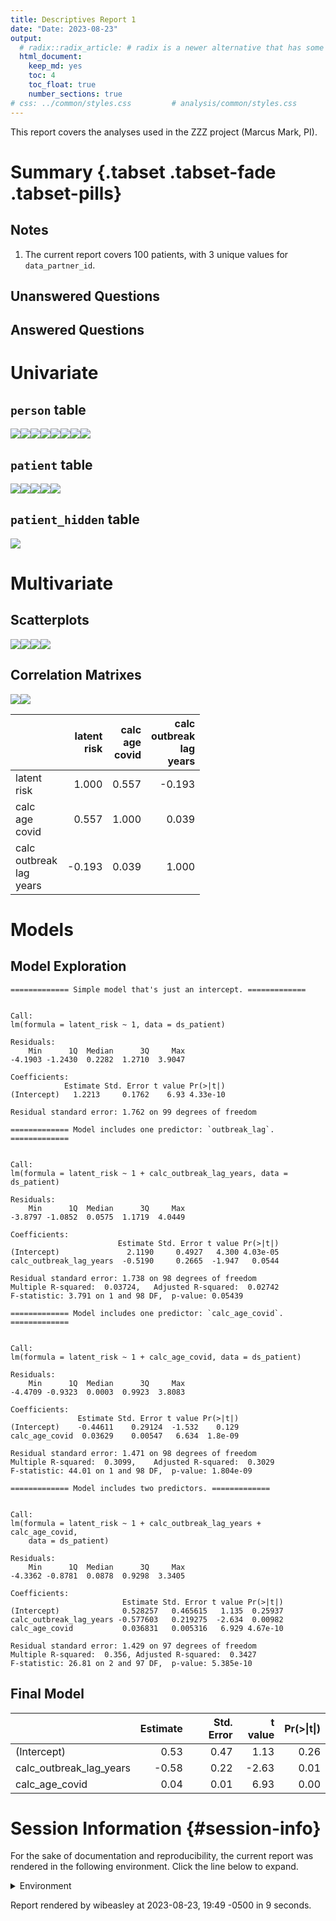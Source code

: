 ```yaml
---
title: Descriptives Report 1
date: "Date: 2023-08-23"
output:
  # radix::radix_article: # radix is a newer alternative that has some advantages over `html_document`.
  html_document:
    keep_md: yes
    toc: 4
    toc_float: true
    number_sections: true
# css: ../common/styles.css         # analysis/common/styles.css
---
```


  This report covers the analyses used in the ZZZ project (Marcus Mark, PI).

<!--  Set the working directory to the repository's base directory; this assumes the report is nested inside of two directories.-->


<!-- Set the report-wide options, and point to the external code file. -->


<!-- Load 'sourced' R files.  Suppress the output when loading sources. -->


<!-- Load packages, or at least verify they're available on the local machine.  Suppress the output when loading packages. -->


<!-- Load any global functions and variables declared in the R file.  Suppress the output. -->


<!-- Declare any global functions specific to a Rmd output.  Suppress the output. -->


<!-- Load the datasets.   -->


<!-- Tweak the datasets.   -->


Summary {.tabset .tabset-fade .tabset-pills}
===========================================================================

Notes
---------------------------------------------------------------------------

1. The current report covers 100 patients, with 3 unique values for `data_partner_id`.


Unanswered Questions
---------------------------------------------------------------------------

Answered Questions
---------------------------------------------------------------------------


Univariate
===========================================================================

`person` table
---------------------------------------------------------------------------

![](figure-png/marginals-person-1.png)<!-- -->![](figure-png/marginals-person-2.png)<!-- -->![](figure-png/marginals-person-3.png)<!-- -->![](figure-png/marginals-person-4.png)<!-- -->![](figure-png/marginals-person-5.png)<!-- -->![](figure-png/marginals-person-6.png)<!-- -->![](figure-png/marginals-person-7.png)<!-- -->![](figure-png/marginals-person-8.png)<!-- -->

`patient` table
---------------------------------------------------------------------------

![](figure-png/marginals-patient-1.png)<!-- -->![](figure-png/marginals-patient-2.png)<!-- -->![](figure-png/marginals-patient-3.png)<!-- -->![](figure-png/marginals-patient-4.png)<!-- -->![](figure-png/marginals-patient-5.png)<!-- -->

`patient_hidden` table
---------------------------------------------------------------------------

![](figure-png/marginals-patient-hidden-1.png)<!-- -->


Multivariate
===========================================================================

Scatterplots
---------------------------------------------------------------------------

![](figure-png/scatterplots-1.png)<!-- -->![](figure-png/scatterplots-2.png)<!-- -->![](figure-png/scatterplots-3.png)<!-- -->![](figure-png/scatterplots-4.png)<!-- -->


Correlation Matrixes
---------------------------------------------------------------------------

![](figure-png/correlation-matrixes-1.png)<!-- -->![](figure-png/correlation-matrixes-2.png)<!-- -->

|                                 | latent<br>risk| calc<br>age<br>covid| calc<br>outbreak<br>lag<br>years|
|:--------------------------------|--------------:|--------------------:|--------------------------------:|
|latent<br>risk                   |          1.000|                0.557|                           -0.193|
|calc<br>age<br>covid             |          0.557|                1.000|                            0.039|
|calc<br>outbreak<br>lag<br>years |         -0.193|                0.039|                            1.000|


Models
===========================================================================

Model Exploration
---------------------------------------------------------------------------

```
============= Simple model that's just an intercept. =============
```

```

Call:
lm(formula = latent_risk ~ 1, data = ds_patient)

Residuals:
    Min      1Q  Median      3Q     Max 
-4.1903 -1.2430  0.2282  1.2710  3.9047 

Coefficients:
            Estimate Std. Error t value Pr(>|t|)
(Intercept)   1.2213     0.1762    6.93 4.33e-10

Residual standard error: 1.762 on 99 degrees of freedom
```

```
============= Model includes one predictor: `outbreak_lag`. =============
```

```

Call:
lm(formula = latent_risk ~ 1 + calc_outbreak_lag_years, data = ds_patient)

Residuals:
    Min      1Q  Median      3Q     Max 
-3.8797 -1.0852  0.0575  1.1719  4.0449 

Coefficients:
                        Estimate Std. Error t value Pr(>|t|)
(Intercept)               2.1190     0.4927   4.300 4.03e-05
calc_outbreak_lag_years  -0.5190     0.2665  -1.947   0.0544

Residual standard error: 1.738 on 98 degrees of freedom
Multiple R-squared:  0.03724,	Adjusted R-squared:  0.02742 
F-statistic: 3.791 on 1 and 98 DF,  p-value: 0.05439
```

```
============= Model includes one predictor: `calc_age_covid`. =============
```

```

Call:
lm(formula = latent_risk ~ 1 + calc_age_covid, data = ds_patient)

Residuals:
    Min      1Q  Median      3Q     Max 
-4.4709 -0.9323  0.0003  0.9923  3.8083 

Coefficients:
               Estimate Std. Error t value Pr(>|t|)
(Intercept)    -0.44611    0.29124  -1.532    0.129
calc_age_covid  0.03629    0.00547   6.634  1.8e-09

Residual standard error: 1.471 on 98 degrees of freedom
Multiple R-squared:  0.3099,	Adjusted R-squared:  0.3029 
F-statistic: 44.01 on 1 and 98 DF,  p-value: 1.804e-09
```

```
============= Model includes two predictors. =============
```

```

Call:
lm(formula = latent_risk ~ 1 + calc_outbreak_lag_years + calc_age_covid, 
    data = ds_patient)

Residuals:
    Min      1Q  Median      3Q     Max 
-4.3362 -0.8781  0.0878  0.9298  3.3405 

Coefficients:
                         Estimate Std. Error t value Pr(>|t|)
(Intercept)              0.528257   0.465615   1.135  0.25937
calc_outbreak_lag_years -0.577603   0.219275  -2.634  0.00982
calc_age_covid           0.036831   0.005316   6.929 4.67e-10

Residual standard error: 1.429 on 97 degrees of freedom
Multiple R-squared:  0.356,	Adjusted R-squared:  0.3427 
F-statistic: 26.81 on 2 and 97 DF,  p-value: 5.385e-10
```


Final Model
---------------------------------------------------------------------------


|                        | Estimate| Std. Error| t value| Pr(>&#124;t&#124;)|
|:-----------------------|--------:|----------:|-------:|------------------:|
|(Intercept)             |     0.53|       0.47|    1.13|               0.26|
|calc_outbreak_lag_years |    -0.58|       0.22|   -2.63|               0.01|
|calc_age_covid          |     0.04|       0.01|    6.93|               0.00|



Session Information {#session-info}
===========================================================================

For the sake of documentation and reproducibility, the current report was rendered in the following environment.  Click the line below to expand.

  <details>
    <summary>Environment <span class="glyphicon glyphicon-plus-sign"></span></summary>
    
    ```
    ─ Session info ──────────────────────────────────────────────
     setting  value
     version  R version 4.2.2 Patched (2022-11-10 r83330)
     os       Ubuntu 23.04
     system   x86_64, linux-gnu
     ui       RStudio
     language (EN)
     collate  en_US.UTF-8
     ctype    en_US.UTF-8
     tz       America/Chicago
     date     2023-08-23
     rstudio  2023.06.1+524 Mountain Hydrangea (desktop)
     pandoc   3.1.5 @ /usr/bin/ (via rmarkdown)
    
    ─ Packages ──────────────────────────────────────────────────
     package         * version    date (UTC) lib source
     archive           1.1.5      2022-05-06 [1] CRAN (R 4.2.2)
     arrow             12.0.1.1   2023-07-18 [1] CRAN (R 4.2.2)
     assertthat        0.2.1      2019-03-21 [1] CRAN (R 4.2.2)
     backports         1.4.1      2021-12-13 [1] CRAN (R 4.2.2)
     base            * 4.2.2      2023-02-04 [4] local
     bit               4.0.5      2022-11-15 [1] CRAN (R 4.2.2)
     bit64             4.0.5      2020-08-30 [1] CRAN (R 4.2.2)
     blob              1.2.4      2023-03-17 [1] CRAN (R 4.2.2)
     bslib             0.5.1      2023-08-11 [1] CRAN (R 4.2.2)
     cachem            1.0.8      2023-05-01 [1] CRAN (R 4.2.2)
     checkmate         2.2.0      2023-04-27 [1] CRAN (R 4.2.2)
     chron             2.3-61     2023-05-02 [1] CRAN (R 4.2.2)
     cli               3.6.1      2023-03-23 [1] CRAN (R 4.2.2)
     colorspace        2.1-0      2023-01-23 [1] CRAN (R 4.2.2)
     compiler          4.2.2      2023-02-04 [4] local
     config            0.3.1      2020-12-17 [1] CRAN (R 4.2.2)
     corrplot          0.92       2021-11-18 [1] CRAN (R 4.2.2)
     crayon            1.5.2      2022-09-29 [1] CRAN (R 4.2.2)
     datasets        * 4.2.2      2023-02-04 [4] local
     DBI               1.1.3      2022-06-18 [1] CRAN (R 4.2.2)
     digest            0.6.33     2023-07-07 [1] CRAN (R 4.2.2)
     dplyr             1.1.2      2023-04-20 [1] CRAN (R 4.2.2)
     duckdb            0.8.1-1    2023-07-17 [1] CRAN (R 4.2.2)
     evaluate          0.21       2023-05-05 [1] CRAN (R 4.2.2)
     fansi             1.0.4      2023-01-22 [1] CRAN (R 4.2.2)
     farver            2.1.1      2022-07-06 [1] CRAN (R 4.2.2)
     fastmap           1.1.1      2023-02-24 [1] CRAN (R 4.2.2)
     forcats           1.0.0      2023-01-29 [1] CRAN (R 4.2.2)
     fs                1.6.3      2023-07-20 [1] CRAN (R 4.2.2)
     generics          0.1.3      2022-07-05 [1] CRAN (R 4.2.2)
     ggplot2         * 3.4.3      2023-08-14 [1] CRAN (R 4.2.2)
     glue              1.6.2      2022-02-24 [1] CRAN (R 4.2.2)
     graphics        * 4.2.2      2023-02-04 [4] local
     grDevices       * 4.2.2      2023-02-04 [4] local
     grid              4.2.2      2023-02-04 [4] local
     gsubfn            0.7        2018-03-16 [1] CRAN (R 4.2.2)
     gtable            0.3.3      2023-03-21 [1] CRAN (R 4.2.2)
     highr             0.10       2022-12-22 [1] CRAN (R 4.2.2)
     hms               1.1.3      2023-03-21 [1] CRAN (R 4.2.2)
     htmltools         0.5.6      2023-08-10 [1] CRAN (R 4.2.2)
     jquerylib         0.1.4      2021-04-26 [1] CRAN (R 4.2.2)
     jsonlite          1.8.7      2023-06-29 [1] CRAN (R 4.2.2)
     knitr           * 1.43       2023-05-25 [1] CRAN (R 4.2.2)
     labeling          0.4.2      2020-10-20 [1] CRAN (R 4.2.2)
     lattice           0.21-8     2023-04-05 [1] CRAN (R 4.2.2)
     lifecycle         1.0.3      2022-10-07 [1] CRAN (R 4.2.2)
     lubridate         1.9.2      2023-02-10 [1] CRAN (R 4.2.2)
     magrittr          2.0.3      2022-03-30 [1] CRAN (R 4.2.2)
     Matrix            1.6-1      2023-08-14 [1] CRAN (R 4.2.2)
     memoise           2.0.1      2021-11-26 [1] CRAN (R 4.2.2)
     methods         * 4.2.2      2023-02-04 [4] local
     mgcv              1.9-0      2023-07-11 [1] CRAN (R 4.2.2)
     munsell           0.5.0      2018-06-12 [1] CRAN (R 4.2.2)
     nlme              3.1-162    2023-01-31 [4] CRAN (R 4.2.2)
     odbc              1.3.5      2023-06-29 [1] CRAN (R 4.2.2)
     OuhscMunge        0.2.0.9015 2023-07-22 [1] local
     parallel          4.2.2      2023-02-04 [4] local
     pillar            1.9.0      2023-03-22 [1] CRAN (R 4.2.2)
     pkgconfig         2.0.3      2019-09-22 [1] CRAN (R 4.2.2)
     png               0.1-8      2022-11-29 [1] CRAN (R 4.2.2)
     proto             1.0.0      2016-10-29 [1] CRAN (R 4.2.2)
     purrr             1.0.2      2023-08-10 [1] CRAN (R 4.2.2)
     R6                2.5.1      2021-08-19 [1] CRAN (R 4.2.2)
     Rcpp              1.0.11     2023-07-06 [1] CRAN (R 4.2.2)
     readr             2.1.4      2023-02-10 [1] CRAN (R 4.2.2)
     reticulate        1.31       2023-08-10 [1] CRAN (R 4.2.2)
     rlang             1.1.1      2023-04-28 [1] CRAN (R 4.2.2)
     rmarkdown         2.24       2023-08-14 [1] CRAN (R 4.2.2)
     RSQLite         * 2.3.1      2023-04-03 [1] CRAN (R 4.2.2)
     rstudioapi        0.15.0     2023-07-07 [1] CRAN (R 4.2.2)
     sass              0.4.7      2023-07-15 [1] CRAN (R 4.2.2)
     scales            1.2.1      2022-08-20 [1] CRAN (R 4.2.2)
     sessioninfo       1.2.2      2021-12-06 [1] CRAN (R 4.2.2)
     splines           4.2.2      2023-02-04 [4] local
     sqldf             0.4-11     2017-06-28 [1] CRAN (R 4.2.2)
     stats           * 4.2.2      2023-02-04 [4] local
     TabularManifest   0.2.1      2023-07-21 [1] Github (Melinae/TabularManifest@95daf4e)
     tcltk             4.2.2      2023-02-04 [4] local
     testit            0.13.1     2023-07-22 [1] Github (yihui/testit@7edc637)
     tibble            3.2.1      2023-03-20 [1] CRAN (R 4.2.2)
     tidyr             1.3.0      2023-01-24 [1] CRAN (R 4.2.2)
     tidyselect        1.2.0      2022-10-10 [1] CRAN (R 4.2.2)
     timechange        0.2.0      2023-01-11 [1] CRAN (R 4.2.2)
     tools             4.2.2      2023-02-04 [4] local
     tzdb              0.4.0      2023-05-12 [1] CRAN (R 4.2.2)
     utf8              1.2.3      2023-01-31 [1] CRAN (R 4.2.2)
     utils           * 4.2.2      2023-02-04 [4] local
     vctrs             0.6.3      2023-06-14 [1] CRAN (R 4.2.2)
     vroom             1.6.3      2023-04-28 [1] CRAN (R 4.2.2)
     withr             2.5.0      2022-03-03 [1] CRAN (R 4.2.2)
     xfun              0.40       2023-08-09 [1] CRAN (R 4.2.2)
     yaml              2.3.7      2023-01-23 [1] CRAN (R 4.2.2)
    
     [1] /home/wibeasley/R/x86_64-pc-linux-gnu-library/4.2
     [2] /usr/local/lib/R/site-library
     [3] /usr/lib/R/site-library
     [4] /usr/lib/R/library
    
    ─────────────────────────────────────────────────────────────
    ```
  </details>



Report rendered by wibeasley at 2023-08-23, 19:49 -0500 in 9 seconds.
